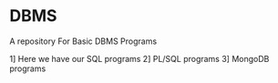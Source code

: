 # DBMS
A repository For Basic DBMS Programs


1] Here we have our SQL programs 
2] PL/SQL programs
3] MongoDB programs

